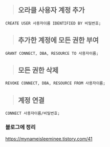 > ## 오라클 사용자 계정 추가
 ``` oracle
CREATE USER 사용자이름 IDENTIFIED BY 비밀번호;
```

> ## 추가한 계정에 모든 권한 부여
``` ORACLE
GRANT CONNECT, DBA, RESOURCE TO 사용자이름;
```

> ## 모든 권한 삭제
``` ORACLE
REVOKE CONNECT, DBA, RESOURCE FROM 사용자이름;
```

> ## 계정 연결
``` ORACLE
CONNECT 사용자이름/비밀번호;
```

### 블로그에 정리
https://mynameisleeminee.tistory.com/41
